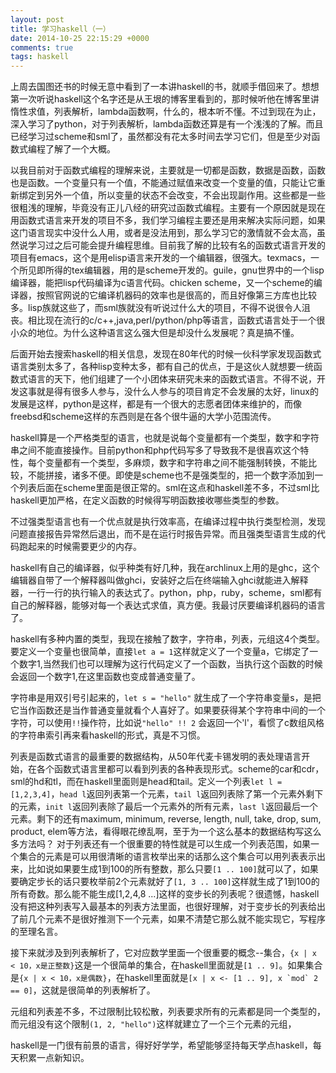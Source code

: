 ```yaml
---
layout: post
title: 学习haskell（一）
date: 2014-10-25 22:15:29 +0000
comments: true
tags: haskell
---
```


上周去国图还书的时候无意中看到了一本讲haskell的书，就顺手借回来了。想想第一次听说haskell这个名字还是从王垠的博客里看到的，那时候听他在博客里讲惰性求值，列表解析，lambda函数啊，什么的，根本听不懂。不过到现在为止，深入学习了python，对于列表解析，lambda函数还算是有一个浅浅的了解。而且已经学习过scheme和sml了，虽然都没有花太多时间去学习它们，但是至少对函数式编程了解了一个大概。

以我目前对于函数式编程的理解来说，主要就是一切都是函数，数据是函数，函数也是函数。一个变量只有一个值，不能通过赋值来改变一个变量的值，只能让它重新绑定到另外一个值，所以变量的状态不会改变，不会出现副作用。这些都是一些很粗浅的理解，毕竟没有正儿八经的研究过函数式编程。主要有一个原因就是现在用函数式语言来开发的项目不多，我们学习编程主要还是用来解决实际问题，如果这门语言现实中没什么人用，或者是没法用到，那么学习它的激情就不会太高，虽然说学习过之后可能会提升编程思维。目前我了解的比较有名的函数式语言开发的项目有emacs，这个是用elisp语言来开发的一个编辑器，很强大。texmacs，一个所见即所得的tex编辑器，用的是scheme开发的。guile，gnu世界中的一个lisp编译器，能把lisp代码编译为c语言代码。chicken scheme，又一个scheme的编译器，按照官网说的它编译机器码的效率也是很高的，而且好像第三方库也比较多。lisp族就这些了，而sml族就没有听说过什么大的项目，不得不说很令人沮丧。相比现在流行的c/c++,java,perl/python/php等语言，函数式语言处于一个很小众的地位。为什么这种语言这么强大但是却没什么发展呢？真是搞不懂。

后面开始去搜索haskell的相关信息，发现在80年代的时候一伙科学家发现函数式语言类别太多了，各种lisp变种太多，都有自己的优点，于是这伙人就想要一统函数式语言的天下，他们组建了一个小团体来研究未来的函数式语言。不得不说，开发这事就是得有很多人参与，没什么人参与的项目肯定不会发展的太好，linux的发展是这样，python是这样，都是有一个很大的志愿者团体来维护的，而像freebsd和scheme这样的东西则是在各个很牛逼的大学小范围流传。

haskell算是一个严格类型的语言，也就是说每个变量都有一个类型，数字和字符串之间不能直接操作。目前python和php代码写多了导致我不是很喜欢这个特性，每个变量都有一个类型，多麻烦，数字和字符串之间不能强制转换，不能比较，不能拼接，诸多不便。即使是scheme也不是强类型的，把一个数字添加到一个列表后面在scheme里面是很正常的。sml在这点和haskell差不多，不过sml比haskell更加严格，在定义函数的时候得写明函数接收哪些类型的参数。

不过强类型语言也有一个优点就是执行效率高，在编译过程中执行类型检测，发现问题直接报告异常然后退出，而不是在运行时报告异常。而且强类型语言生成的代码跑起来的时候需要更少的内存。

haskell有自己的编译器，似乎种类有好几种，我在archlinux上用的是ghc，这个编辑器自带了一个解释器叫做ghci，安装好之后在终端输入ghci就能进入解释器，一行一行的执行输入的表达式了。python，php，ruby，scheme，sml都有自己的解释器，能够对每一个表达式求值，真方便。我最讨厌要编译机器码的语言了。

haskell有多种内置的类型，我现在接触了数字，字符串，列表，元组这4个类型。要定义一个变量也很简单，直接`let a = 1`这样就定义了一个变量a，它绑定了一个数字1,当然我们也可以理解为这行代码定义了一个函数，当执行这个函数的时候会返回一个数字1,在这里函数也变成普通变量了。

字符串是用双引号引起来的，`let s = "hello"` 就生成了一个字符串变量s，是把它当作函数还是当作普通变量就看个人喜好了。如果要获得某个字符串中间的一个字符，可以使用`!!`操作符，比如说`"hello" !! 2` 会返回一个'l'，看惯了c数组风格的字符串索引再来看haskell的形式，真是不习惯。

列表是函数式语言的最重要的数据结构，从50年代麦卡锡发明的表处理语言开始，在各个函数式语言里都可以看到列表的各种表现形式。scheme的car和cdr，sml的hd和tl，而在haskell里面则是head和tail。定义一个列表`let l = [1,2,3,4]`，`head l`返回列表第一个元素，`tail l`返回列表除了第一个元素外剩下的元素，`init l`返回列表除了最后一个元素外的所有元素，`last l`返回最后一个元素。剩下的还有maximum, minimum, reverse, length, null, take, drop, sum, product, elem等方法，看得眼花缭乱啊，至于为一个这么基本的数据结构写这么多方法吗？ 对于列表还有一个很重要的特性就是可以生成一个列表范围，如果一个集合的元素是可以用很清晰的语言枚举出来的话那么这个集合可以用列表表示出来，比如说如果要生成1到100的所有整数，那么只要`[1 .. 100]`就可以了，如果要确定步长的话只要枚举前2个元素就好了`[1, 3 .. 100]`这样就生成了1到100的所有奇数。那么能不能生成[1,2,4,8 ...]这样的变步长的列表呢？很遗憾，haskell没有把这种列表写入最基本的列表方法里面，也很好理解，对于变步长的列表给出了前几个元素不是很好推测下一个元素，如果不清楚它那么就不能实现它，写程序的至理名言。

接下来就涉及到列表解析了，它对应数学里面一个很重要的概念--集合，`{x | x < 10，x是正整数}`这是一个很简单的集合，在haskell里面就是`[1 .. 9]`。如果集合是`{x | x < 10，x是偶数}`，在haskell里面就是```[x | x <- [1 .. 9], x `mod` 2 == 0]```，这就是很简单的列表解析了。

元组和列表差不多，不过限制比较松散，列表要求所有的元素都是同一个类型的，而元组没有这个限制`(1, 2, "hello")`这样就建立了一个三个元素的元组，

haskell是一门很有前景的语言，得好好学学，希望能够坚持每天学点haskell，每天积累一点新知识。
